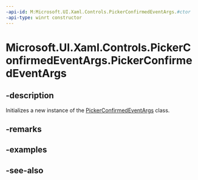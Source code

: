 ```yaml
---
-api-id: M:Microsoft.UI.Xaml.Controls.PickerConfirmedEventArgs.#ctor
-api-type: winrt constructor
---
```


<!-- Method syntax
public PickerConfirmedEventArgs()
-->

# Microsoft.UI.Xaml.Controls.PickerConfirmedEventArgs.PickerConfirmedEventArgs

## -description
Initializes a new instance of the [PickerConfirmedEventArgs](pickerconfirmedeventargs.md) class.

## -remarks

## -examples

## -see-also
